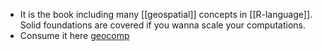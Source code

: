 - It is the book including many [[geospatial]] concepts in [[R-language]]. Solid foundations are covered if you wanna scale your computations.
- Consume it here [geocomp](https://r.geocompx.org/)